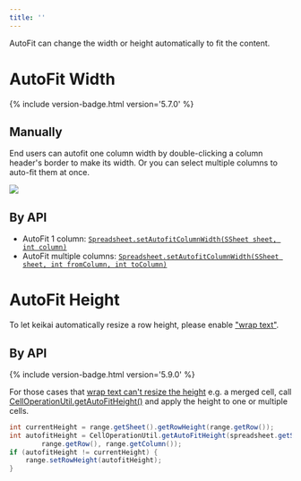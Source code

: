 ```yaml
---
title: ''
---
```

AutoFit can change the width or height automatically to fit the content.
# AutoFit Width
{% include version-badge.html version='5.7.0' %}

## Manually
End users can autofit one column width by double-clicking a column header's border to make its width. Or you can select multiple columns to auto-fit them at once.

![]({{site.devref_image_folder}}/autofit.gif)

## By API
* AutoFit 1 column: [`Spreadsheet.setAutofitColumnWidth(SSheet sheet, int column)`](https://keikai.io/javadoc/latest/io/keikai/ui/Spreadsheet.html#setAutofitColumnWidth-io.keikai.model.SSheet-int-)
* AutoFit multiple columns: [`Spreadsheet.setAutofitColumnWidth(SSheet sheet, int fromColumn, int toColumn)`](https://keikai.io/javadoc/latest/io/keikai/ui/Spreadsheet.html#setAutofitColumnWidth-io.keikai.model.SSheet-int-int-)



# AutoFit Height 
To let keikai automatically resize a row height, please enable ["wrap text"](/dev-ref/Features_and_Usages#wrap-text). 


## By API
{% include version-badge.html version='5.9.0' %}

For those cases that [wrap text can't resize the height]((/dev-ref/Features_and_Usages#wrap-text)) e.g. a merged cell, call [CellOperationUtil.getAutoFitHeight()](https://keikai.io/javadoc/latest/io/keikai/api/CellOperationUtil.html#getAutoFitHeight-io.keikai.api.model.Sheet-int-int-) and apply the height to one or multiple cells.


```java
int currentHeight = range.getSheet().getRowHeight(range.getRow());
int autofitHeight = CellOperationUtil.getAutoFitHeight(spreadsheet.getSelectedSheet(),
        range.getRow(), range.getColumn());
if (autofitHeight != currentHeight) {
    range.setRowHeight(autofitHeight);
}
```
